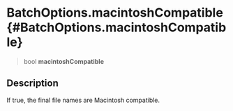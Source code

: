 BatchOptions.macintoshCompatible {#BatchOptions.macintoshCompatible}
================================

> bool **macintoshCompatible**

Description
-----------

If true, the final file names are Macintosh compatible.
